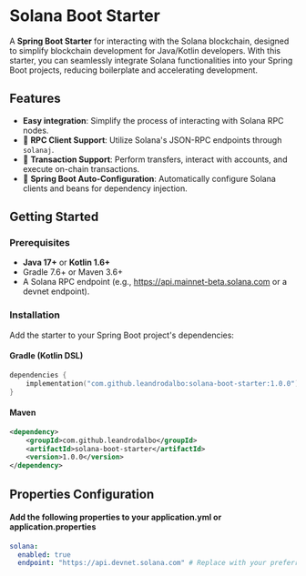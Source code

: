 # Solana Boot Starter

A **Spring Boot Starter** for interacting with the Solana blockchain, designed to simplify blockchain development for Java/Kotlin developers. With this starter, you can seamlessly integrate Solana functionalities into your Spring Boot projects, reducing boilerplate and accelerating development.

## Features

-  **Easy integration**: Simplify the process of interacting with Solana RPC nodes.
- 📡 **RPC Client Support**: Utilize Solana's JSON-RPC endpoints through `solanaj`.
- 🔑 **Transaction Support**: Perform transfers, interact with accounts, and execute on-chain transactions.
- 🚀 **Spring Boot Auto-Configuration**: Automatically configure Solana clients and beans for dependency injection.

## Getting Started

### Prerequisites
- **Java 17+** or **Kotlin 1.6+**
- Gradle 7.6+ or Maven 3.6+
- A Solana RPC endpoint (e.g., https://api.mainnet-beta.solana.com or a devnet endpoint).

### Installation
Add the starter to your Spring Boot project's dependencies:

#### Gradle (Kotlin DSL)
```kotlin
dependencies {
    implementation("com.github.leandrodalbo:solana-boot-starter:1.0.0")
}
```

#### Maven
```xml
<dependency>
    <groupId>com.github.leandrodalbo</groupId>
    <artifactId>solana-boot-starter</artifactId>
    <version>1.0.0</version>
</dependency>

```

## Properties Configuration
#### Add the following properties to your application.yml or application.properties
```yml
solana:
  enabled: true
  endpoint: "https://api.devnet.solana.com" # Replace with your preferred RPC endpoint
```



